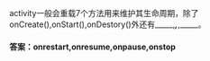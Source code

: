 activity一般会重载7个方法用来维护其生命周期，除了onCreate(),onStart(),onDestory()外还有_____,_____,_____,_____。
#### 答案：onrestart,onresume,onpause,onstop
